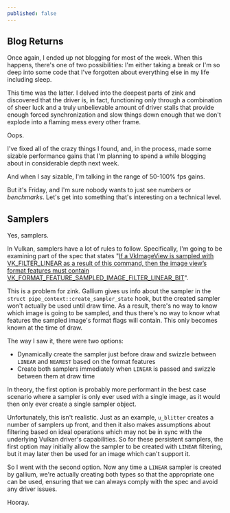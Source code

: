 ```yaml
---
published: false
---
```

## Blog Returns

Once again, I ended up not blogging for most of the week. When this happens, there's one of two possibilities: I'm either taking a break or I'm so deep into some code that I've forgotten about everything else in my life including sleep.

This time was the latter. I delved into the deepest parts of zink and discovered that the driver is, in fact, functioning only through a combination of sheer luck and a truly unbelievable amount of driver stalls that provide enough forced synchronization and slow things down enough that we don't explode into a flaming mess every other frame.

Oops.

I've fixed all of the crazy things I found, and, in the process, made some sizable performance gains that I'm planning to spend a while blogging about in considerable depth next week.

And when I say sizable, I'm talking in the range of 50-100% fps gains.

But it's Friday, and I'm sure nobody wants to just see *numbers* or *benchmarks*. Let's get into something that's interesting on a technical level.

## Samplers
Yes, samplers.

In Vulkan, samplers have a lot of rules to follow. Specifically, I'm going to be examining part of the spec that states "[If a VkImageView is sampled with VK_FILTER_LINEAR as a result of this command, then the image view’s format features must contain VK_FORMAT_FEATURE_SAMPLED_IMAGE_FILTER_LINEAR_BIT](https://www.khronos.org/registry/vulkan/specs/1.2-extensions/html/vkspec.html#VUID-vkCmdDraw-None-02690)".

This is a problem for zink. Gallium gives us info about the sampler in the `struct pipe_context::create_sampler_state` hook, but the created sampler won't actually be used until draw time. As a result, there's no way to know which image is going to be sampled, and thus there's no way to know what features the sampled image's format flags will contain. This only becomes known at the time of draw.

The way I saw it, there were two options:
* Dynamically create the sampler just before draw and swizzle between `LINEAR` and `NEAREST` based on the format features
* Create both samplers immediately when `LINEAR` is passed and swizzle between them at draw time

In theory, the first option is probably more performant in the best case scenario where a sampler is only ever used with a single image, as it would then only ever create a single sampler object.

Unfortunately, this isn't realistic. Just as an example, `u_blitter` creates a number of samplers up front, and then it also makes assumptions about filtering based on ideal operations which may not be in sync with the underlying Vulkan driver's capabilities. So for these persistent samplers, the first option may initially allow the sampler to be created with `LINEAR` filtering, but it may later then be used for an image which can't support it.

So I went with the second option. Now any time a `LINEAR` sampler is created by gallium, we're actually creating both types so that the appropriate one can be used, ensuring that we can always comply with the spec and avoid any driver issues.

Hooray.